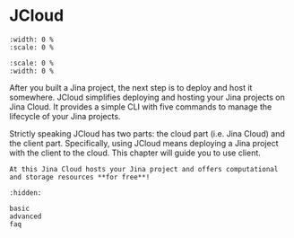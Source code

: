 # JCloud

```{figure} https://docs.jina.ai/_images/jcloud-banner.png
:width: 0 %
:scale: 0 %
```

```{figure} img/jcloud-banner.png
:scale: 0 %
:width: 0 %
```


After you built a Jina project, the next step is to deploy and host it somewhere. JCloud simplifies deploying and hosting your Jina projects on Jina Cloud. It provides a simple CLI with five commands to manage the lifecycle of your Jina projects.

Strictly speaking JCloud has two parts: the cloud part (i.e. Jina Cloud) and the client part. Specifically, using JCloud means deploying a Jina project with the client to the cloud. This chapter will guide you to use client.

```{tip}
At this Jina Cloud hosts your Jina project and offers computational and storage resources **for free**!
```

```{toctree}
:hidden:

basic
advanced
faq
```


